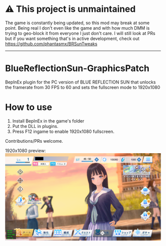 # ⚠ This project is unmaintained

The game is constantly being updated, so this mod may break at some point. Being real I don't even like the game and with how much DMM is trying to geo-block it from everyone I just don't care. I will still look at PRs but if you want something that's in active development, check out https://github.com/phantasmx/BRSunTweaks


---

# BlueReflectionSun-GraphicsPatch

BepInEx plugin for the PC version of BLUE REFLECTION SUN that unlocks the framerate from 30 FPS to 60 and sets the fullscreen mode to 1920x1080

# How to use

1. Install BepInEx in the game's folder
2. Put the DLL in plugins.
3. Press F12 ingame to enable 1920x1080 fullscreen.

Contributions/PRs welcome.

1920x1080 preview:
![](preview.png)